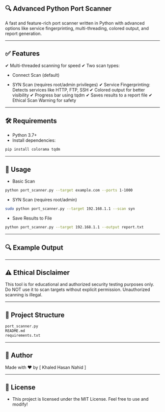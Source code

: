 ##  🔍 Advanced Python Port Scanner

A fast and feature-rich port scanner written in Python with advanced options like service fingerprinting, multi-threading, colored output, and report generation.

---

## ✅ Features

✔ Multi-threaded scanning for speed
✔ Two scan types:

- Connect Scan (default)

- SYN Scan (requires root/admin privileges)
✔ Service Fingerprinting: Detects services like HTTP, FTP, SSH
✔ Colored output for better visibility
✔ Progress bar using tqdm
✔ Saves results to a report file
✔ Ethical Scan Warning for safety

---

## 🛠 Requirements

- Python 3.7+
- Install dependencies:

```bash
pip install colorama tqdm

```

---

## 🚀 Usage

- Basic Scan

```bash
python port_scanner.py --target example.com --ports 1-1000

```

- SYN Scan (requires root/admin)

```bash
sudo python port_scanner.py --target 192.168.1.1 --scan syn

```

- Save Results to File

```bash
python port_scanner.py --target 192.168.1.1 --output report.txt

```

---

## 🔍 Example Output


---

## ⚠ Ethical Disclaimer

This tool is for educational and authorized security testing purposes only.
Do NOT use it to scan targets without explicit permission. Unauthorized scanning is illegal.

---

## 📂 Project Structure

```bash
port_scanner.py
README.md
requirements.txt

```
---

## 📝 Author

Made with ❤️ by [ Khaled Hasan Nahid ]

---

## 📜 License

- This project is licensed under the MIT License. Feel free to use and modify!
